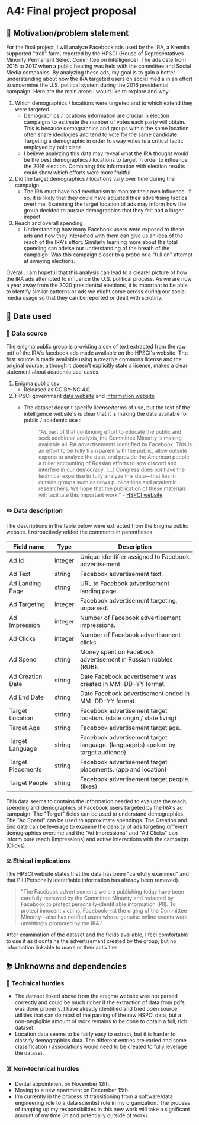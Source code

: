 # A4: Final project proposal

## **🧾 Motivation/problem statement**

For the final project, I will analyze Facebook ads used by the IRA, a Kremlin supported "troll" farm, reported by the HPSCI (House of Representatives Minority Permanent Select Committee on Intelligence). The ads date from 2015 to 2017 when a public hearing was held with the committee and Social Media companies. By analyzing these ads, my goal is to gain a better understanding about how the IRA targeted users on social media in an effort to undermine  the U.S. political system during the 2016 presidential campaign.  Here are the main areas I would like to explore and why: 

1. Which demographics / locations were targeted and to which extend they were targeted.
    - Demographics / locations information are crucial in election campaigns to estimate the number of votes each party will obtain. This is because demographics and groups within the same location often share ideologies and tend to vote for the same candidate. Targeting a demographic in order to sway votes is a critical tactic employed by politicians.
    - I believe analyzing this data may reveal what the IRA thought would be the best demographics / locations to target in order to influence the 2016 election. Combining this information with election results could show which efforts were more fruitful.
2. Did the target demographics / locations vary over time during the campaign.
    - The IRA must have had mechanism to monitor their own influence. If so, it is likely that they could have adjusted their advertising tactics overtime. Examining the target location of ads may inform  how the group decided to pursue demographics that they felt had a larger impact.
3. Reach and overall spending
    - Understanding how many Facebook users were exposed to these ads and how they interacted with them can give us an idea of the reach of the IRA's effort. Similarly learning more about the total spending can advise our understanding of the breath of the campaign: Was this campaign closer to a probe or a "full on" attempt at swaying elections.

Overall, I am hopeful that this analysis can lead to a clearer picture of how the IRA ads attempted to influence the U.S. political process. As we are now a year away from the 2020 presidential elections, it is important to be able to identify similar patterns or ads we might come across during our social media usage so that they can be reported or dealt with scrutiny.


## 🧪 **Data used**

### 🧩 Data source

The enigma public group is providing a csv of text extracted from the raw pdf of the IRA's facebook ads made available on the HPSCI's website. The first source is made available using a creative commons license and the original source, although it doesn't explicitly state a license, makes a clear statement about academic use-cases.

1. [Enigma public csv](https://public.enigma.com/datasets/committee-minority-report-on-facebook-ads/619060d1-71ad-4764-8f2f-b5a3872c05c7)
    - Released as CC BY-NC 4.0.
2. HPSCI government [data website](https://intelligence.house.gov/social-media-content/social-media-advertisements.htm) and [information website](https://intelligence.house.gov/social-media-content/)
    - The dataset doesn't specify license/terms of use, but the text of the intelligence website's is clear that it is making the data available for public / academic use :

        > "As part of that continuing effort to educate the public and seek additional analysis, the Committee Minority is making available all IRA advertisements identified by Facebook. This is an effort to be fully transparent with the public, allow outside experts to analyze the data, and provide the American people a fuller accounting of Russian efforts to sow discord and interfere in our democracy. [...] Congress does not have the technical expertise to fully analyze this data—that lies in outside groups such as news publications and academic researchers. We hope that the publication of these materials will facilitate this important work." - [HSPCI website](https://intelligence.house.gov/social-media-content/)

### ✏️ Data description

The descriptions in the table below were extracted from the Enigma public website. I retroactively added the comments in parentheses.

| Field name        | Type    | Description                                                                     |
| ----------------- | ------- | ------------------------------------------------------------------------------- |
| Ad Id             | integer | Unique identifier assigned to Facebook advertisement.                           |
| Ad Text           | string  | Facebook advertisement text.                                                    |
| Ad Landing Page   | string  | URL to Facebook advertisement landing page.                                     |
| Ad Targeting      | integer | Facebook advertisement targeting, unparsed.                                     |
| Ad Impression     | integer | Number of Facebook advertisement impressions.                                   |
| Ad Clicks         | integer | Number of Facebook advertisement clicks.                                        |
| Ad Spend          | string  | Money spent on Facebook advertisement in Russian rubbles (RUB).                 |
| Ad Creation Date  | string  | Date Facebook advertisement was created in MM-DD-YY format.                     |
| Ad End Date       | string  | Date Facebook advertisement ended in MM-DD-YY format.                           |
| Target Location   | string  | Facebook advertisement target location. (state origin / state living)           |
| Target Age        | string  | Facebook advertisement target age.                                              |
| Target Language   | string  | Facebook advertisement target language. (language(s) spoken by target audience) |
| Target Placements | string  | Facebook advertisement target placements. (app and location)                    |
| Target People     | string  | Facebook advertisement target people. (likes)                                   |


This data seems to contains the information needed to evaluate the reach, spending and demographics of Facebook users targeted by the IRA's ad campaign. The "Target" fields can be used to understand demographics. The "Ad Spend" can be used to approximate spendings. The Creation and End date can be leverage to examine the density of ads targeting different demographics overtime and the "Ad Impressions" and "Ad Clicks" can inform pure reach (Impressions) and active interactions with the campaign (Clicks).  

### ⚖️ Ethical implications

The HPSCI website states that the data has been "carefully examined" and that PII (Personally identifiable information has already been removed).

> "The Facebook advertisements we are publishing today have been carefully reviewed by the Committee Minority and redacted by Facebook to protect personally-identifiable information (PII). To protect innocent victims, Facebook—at the urging of the Committee Minority—also has notified users whose genuine online events were unwittingly promoted by the IRA."

After examination of the dataset and the fields available, I feel comfortable to use it as it contains the advertisement created by the group, but no information linkable to users or their activities. 


## ⛈ **Unknowns and dependencies**

### 🔨 Technical hurdles

- The dataset linked above from the enigma website was not parsed correctly and could be much richer if the extraction of data from pdfs was done properly. I have already identified and tried open source utilities that can do most of the parsing of the raw HSPCI data, but a non-negligible amount of work remains to be done to obtain a full, rich dataset.
- Location data seems to be fairly easy to extract, but it is harder to classify demographics data. The different entries are varied and some classification / associations would need to be created to fully leverage the dataset.

### ☠️ Non-technical hurdles

- Dental appointment on November 12th.
- Moving to a new apartment on December 15th.
- I'm currently in the process of transitioning from a software/data engineering  role to a data scientist role in my organization. The process of ramping up my responsibilities in this new work will take a significant amount of my time (in and potentially outside of work).